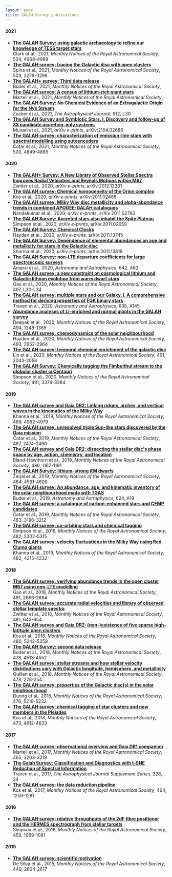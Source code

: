 ```yaml
---
layout: page
title: GALAH Survey publications
---
```



#### 2021
* **[The GALAH Survey: using galactic archaeology to refine our knowledge of TESS target stars](https://ui.adsabs.harvard.edu/abs/2021MNRAS.504.4968C)**<br/>Clark et al., 2021, *Monthly Notices of the Royal Astronomical Society*, 504, 4968-4989
* **[The GALAH survey: tracing the Galactic disc with open clusters](https://ui.adsabs.harvard.edu/abs/2021MNRAS.503.3279S)**<br/>Spina et al., 2021, *Monthly Notices of the Royal Astronomical Society*, 503, 3279-3296
* **[The GALAH+ survey: Third data release](https://ui.adsabs.harvard.edu/abs/2021MNRAS.tmp.1259B)**<br/>Buder et al., 2021, *Monthly Notices of the Royal Astronomical Society*,
* **[The GALAH survey: A census of lithium-rich giant stars](https://ui.adsabs.harvard.edu/abs/2021MNRAS.tmp.1346M)**<br/>Martell et al., 2021, *Monthly Notices of the Royal Astronomical Society*,
* **[The GALAH Survey: No Chemical Evidence of an Extragalactic Origin for the Nyx Stream](https://ui.adsabs.harvard.edu/abs/2021ApJ...912L..30Z)**<br/>Zucker et al., 2021, *The Astrophysical Journal*, 912, L30
* **[The GALAH Survey and Symbiotic Stars. I. Discovery and follow-up of 33 candidate accreting-only systems](https://ui.adsabs.harvard.edu/abs/2021arXiv210402686M)**<br/>Munari et al., 2021, *arXiv e-prints*, arXiv:2104.02686
* **[The GALAH survey: characterization of emission-line stars with spectral modelling using autoencoders](https://ui.adsabs.harvard.edu/abs/2021MNRAS.500.4849C)**<br/>Čotar et al., 2021, *Monthly Notices of the Royal Astronomical Society*, 500, 4849-4865

#### 2020
* **[The GALAH+ Survey: A New Library of Observed Stellar Spectra Improves Radial Velocities and Reveals Motions within M67](https://ui.adsabs.harvard.edu/abs/2020arXiv201212201Z)**<br/>Zwitter et al., 2020, *arXiv e-prints*, arXiv:2012.12201
* **[The GALAH survey: Chemical homogeneity of the Orion complex](https://ui.adsabs.harvard.edu/abs/2020arXiv201102485K)**<br/>Kos et al., 2020, *arXiv e-prints*, arXiv:2011.02485
* **[The GALAH survey: Milky Way disc metallicity and alpha-abundance trends in combined APOGEE-GALAH catalogues](https://ui.adsabs.harvard.edu/abs/2020arXiv201102783N)**<br/>Nandakumar et al., 2020, *arXiv e-prints*, arXiv:2011.02783
* **[The GALAH Survey: Accreted stars also inhabit the Spite Plateau](https://ui.adsabs.harvard.edu/abs/2020arXiv201102659S)**<br/>Simpson et al., 2020, *arXiv e-prints*, arXiv:2011.02659
* **[The GALAH Survey: Chemical Clocks](https://ui.adsabs.harvard.edu/abs/2020arXiv201113745H)**<br/>Hayden et al., 2020, *arXiv e-prints*, arXiv:2011.13745
* **[The GALAH Survey: Dependence of elemental abundances on age and metallicity for stars in the Galactic disc](https://ui.adsabs.harvard.edu/abs/2020arXiv201113818S)**<br/>Sharma et al., 2020, *arXiv e-prints*, arXiv:2011.13818
* **[The GALAH Survey: non-LTE departure coefficients for large spectroscopic surveys](https://ui.adsabs.harvard.edu/abs/2020A&A...642A..62A)**<br/>Amarsi et al., 2020, *Astronomy and Astrophysics*, 642, A62
* **[The GALAH survey: a new constraint on cosmological lithium and Galactic lithium evolution from warm dwarf stars](https://ui.adsabs.harvard.edu/abs/2020MNRAS.497L..30G)**<br/>Gao et al., 2020, *Monthly Notices of the Royal Astronomical Society*, 497, L30-L34
* **[The GALAH survey: multiple stars and our Galaxy. I. A comprehensive method for deriving properties of FGK binary stars](https://ui.adsabs.harvard.edu/abs/2020A&A...638A.145T)**<br/>Traven et al., 2020, *Astronomy and Astrophysics*, 638, A145
* **[Abundance analyses of Li-enriched and normal giants in the GALAH survey](https://ui.adsabs.harvard.edu/abs/2020MNRAS.494.1348D)**<br/>Deepak et al., 2020, *Monthly Notices of the Royal Astronomical Society*, 494, 1348-1365
* **[The GALAH survey: chemodynamics of the solar neighbourhood](https://ui.adsabs.harvard.edu/abs/2020MNRAS.493.2952H)**<br/>Hayden et al., 2020, *Monthly Notices of the Royal Astronomical Society*, 493, 2952-2964
* **[The GALAH survey: temporal chemical enrichment of the galactic disc](https://ui.adsabs.harvard.edu/abs/2020MNRAS.491.2043L)**<br/>Lin et al., 2020, *Monthly Notices of the Royal Astronomical Society*, 491, 2043-2056
* **[The GALAH Survey: Chemically tagging the Fimbulthul stream to the globular cluster ω Centauri](https://ui.adsabs.harvard.edu/abs/2020MNRAS.491.3374S)**<br/>Simpson et al., 2020, *Monthly Notices of the Royal Astronomical Society*, 491, 3374-3384

#### 2019
* **[The GALAH survey and Gaia DR2: Linking ridges, arches, and vertical waves in the kinematics of the Milky Way](https://ui.adsabs.harvard.edu/abs/2019MNRAS.489.4962K)**<br/>Khanna et al., 2019, *Monthly Notices of the Royal Astronomical Society*, 489, 4962-4979
* **[The GALAH survey: unresolved triple Sun-like stars discovered by the Gaia mission](https://ui.adsabs.harvard.edu/abs/2019MNRAS.487.2474C)**<br/>Čotar et al., 2019, *Monthly Notices of the Royal Astronomical Society*, 487, 2474-2490
* **[The GALAH survey and Gaia DR2: dissecting the stellar disc's phase space by age, action, chemistry, and location](https://ui.adsabs.harvard.edu/abs/2019MNRAS.486.1167B)**<br/>Bland-Hawthorn et al., 2019, *Monthly Notices of the Royal Astronomical Society*, 486, 1167-1191
* **[The GALAH Survey: lithium-strong KM dwarfs](https://ui.adsabs.harvard.edu/abs/2019MNRAS.484.4591Z)**<br/>Žerjal et al., 2019, *Monthly Notices of the Royal Astronomical Society*, 484, 4591-4600
* **[The GALAH survey: An abundance, age, and kinematic inventory of the solar neighbourhood made with TGAS](https://ui.adsabs.harvard.edu/abs/2019A&A...624A..19B)**<br/>Buder et al., 2019, *Astronomy and Astrophysics*, 624, A19
* **[The GALAH survey: a catalogue of carbon-enhanced stars and CEMP candidates](https://ui.adsabs.harvard.edu/abs/2019MNRAS.483.3196C)**<br/>Čotar et al., 2019, *Monthly Notices of the Royal Astronomical Society*, 483, 3196-3212
* **[The GALAH survey: co-orbiting stars and chemical tagging](https://ui.adsabs.harvard.edu/abs/2019MNRAS.482.5302S)**<br/>Simpson et al., 2019, *Monthly Notices of the Royal Astronomical Society*, 482, 5302-5315
* **[The GALAH survey: velocity fluctuations in the Milky Way using Red Clump giants](https://ui.adsabs.harvard.edu/abs/2019MNRAS.482.4215K)**<br/>Khanna et al., 2019, *Monthly Notices of the Royal Astronomical Society*, 482, 4215-4232

#### 2018
* **[The GALAH survey: verifying abundance trends in the open cluster M67 using non-LTE modelling](https://ui.adsabs.harvard.edu/abs/2018MNRAS.481.2666G)**<br/>Gao et al., 2018, *Monthly Notices of the Royal Astronomical Society*, 481, 2666-2684
* **[The GALAH survey: accurate radial velocities and library of observed stellar template spectra](https://ui.adsabs.harvard.edu/abs/2018MNRAS.481..645Z)**<br/>Zwitter et al., 2018, *Monthly Notices of the Royal Astronomical Society*, 481, 645-654
* **[The GALAH survey and Gaia DR2: (non-)existence of five sparse high-latitude open clusters](https://ui.adsabs.harvard.edu/abs/2018MNRAS.480.5242K)**<br/>Kos et al., 2018, *Monthly Notices of the Royal Astronomical Society*, 480, 5242-5259
* **[The GALAH Survey: second data release](https://ui.adsabs.harvard.edu/abs/2018MNRAS.478.4513B)**<br/>Buder et al., 2018, *Monthly Notices of the Royal Astronomical Society*, 478, 4513-4552
* **[The GALAH survey: stellar streams and how stellar velocity distributions vary with Galactic longitude, hemisphere, and metallicity](https://ui.adsabs.harvard.edu/abs/2018MNRAS.478..228Q)**<br/>Quillen et al., 2018, *Monthly Notices of the Royal Astronomical Society*, 478, 228-254
* **[The GALAH survey: properties of the Galactic disc(s) in the solar neighbourhood](https://ui.adsabs.harvard.edu/abs/2018MNRAS.476.5216D)**<br/>Duong et al., 2018, *Monthly Notices of the Royal Astronomical Society*, 476, 5216-5232
* **[The GALAH survey: chemical tagging of star clusters and new members in the Pleiades](https://ui.adsabs.harvard.edu/abs/2018MNRAS.473.4612K)**<br/>Kos et al., 2018, *Monthly Notices of the Royal Astronomical Society*, 473, 4612-4633

#### 2017
* **[The GALAH survey: observational overview and Gaia DR1 companion](https://ui.adsabs.harvard.edu/abs/2017MNRAS.465.3203M)**<br/>Martell et al., 2017, *Monthly Notices of the Royal Astronomical Society*, 465, 3203-3219
* **[The Galah Survey: Classification and Diagnostics with t-SNE Reduction of Spectral Information](https://ui.adsabs.harvard.edu/abs/2017ApJS..228...24T)**<br/>Traven et al., 2017, *The Astrophysical Journal Supplement Series*, 228, 24
* **[The GALAH survey: the data reduction pipeline](https://ui.adsabs.harvard.edu/abs/2017MNRAS.464.1259K)**<br/>Kos et al., 2017, *Monthly Notices of the Royal Astronomical Society*, 464, 1259-1281

#### 2016
* **[The GALAH survey: relative throughputs of the 2dF fibre positioner and the HERMES spectrograph from stellar targets](https://ui.adsabs.harvard.edu/abs/2016MNRAS.459.1069S)**<br/>Simpson et al., 2016, *Monthly Notices of the Royal Astronomical Society*, 459, 1069-1081

#### 2015
* **[The GALAH survey: scientific motivation](https://ui.adsabs.harvard.edu/abs/2015MNRAS.449.2604D)**<br/>De Silva et al., 2015, *Monthly Notices of the Royal Astronomical Society*, 449, 2604-2617
